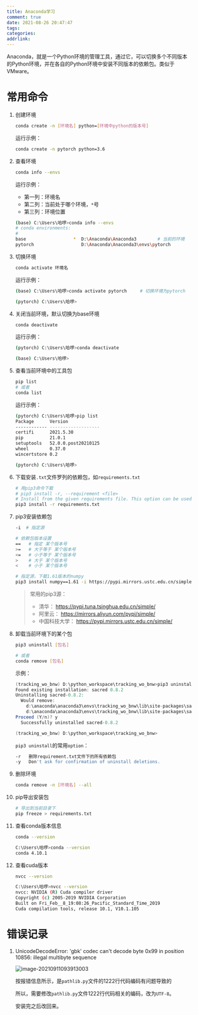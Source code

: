 ```yaml
---
title: Anaconda学习
comment: true
date: 2021-08-26 20:47:47
tags:
categories:
addrlink: 
---
```






Anaconda，就是一个Python环境的管理工具，通过它，可以切换多个不同版本的Python环境，并在各自的Python环境中安装不同版本的依赖包。类似于VMware。



# 常用命令

1. 创建环境

   ```bash
   conda create -n [环境名] python=[环境中python的版本号]
   ```

   运行示例：

   ```bash
   conda create -n pytorch python=3.6
   ```

2. 查看环境

   ```bash
   conda info --envs
   ```

   运行示例：

   - 第一列：环境名
   - 第二列：当前处于哪个环境，`*`号
   - 第三列：环境位置

   ```bash
   (base) C:\Users\哈啰>conda info --envs
   # conda environments:
   #
   base                  *  D:\Anaconda\Anaconda3        # 当前的环境
   pytorch                  D:\Anaconda\Anaconda3\envs\pytorch
   ```

3. 切换环境

   ```bash
   conda activate 环境名
   ```

   运行示例：

   ```bash
   (base) C:\Users\哈啰>conda activate pytorch     # 切换环境为pytorch
   
   (pytorch) C:\Users\哈啰>
   ```

4. 关闭当前环境，默认切换为base环境

   ```bash
   conda deactivate
   ```

   运行示例：

   ```bash
   (pytorch) C:\Users\哈啰>conda deactivate
   
   (base) C:\Users\哈啰>
   ```

5. 查看当前环境中的工具包

   ```bash
   pip list
   # 或者
   conda list
   ```

   运行示例：

   ```bash
   (pytorch) C:\Users\哈啰>pip list
   Package      Version
   ------------ -------------------
   certifi      2021.5.30
   pip          21.0.1
   setuptools   52.0.0.post20210125
   wheel        0.37.0
   wincertstore 0.2
   
   (pytorch) C:\Users\哈啰>
   ```

6. 下载安装`.txt`文件罗列的依赖包，如`requirements.txt`

   ```bash
   # 用pip3命令下载
   # pip3 install -r, --requirement <file>    
   # Install from the given requirements file. This option can be used multiple times.
   pip3 install -r requirements.txt
   ```

7. pip3安装依赖包

   ```bash
   -i  # 指定源
   
   # 依赖包版本设置
   ==   # 指定 某个版本号
   >=   # 大于等于 某个版本号
   <=   # 小于等于 某个版本号
   >    # 大于 某个版本号
   <    # 小于 某个版本号
   
   # 指定源，下载1.61版本的numpy
   pip3 install numpy==1.61 -i https://pypi.mirrors.ustc.edu.cn/simple/
   ```

   > 常用的pip3源：
   >
   > - 清华： https://pypi.tuna.tsinghua.edu.cn/simple/
   > - 阿里云： https://mirrors.aliyun.com/pypi/simple/
   > - 中国科技大学： https://pypi.mirrors.ustc.edu.cn/simple/



8. 卸载当前环境下的某个包

   ```bash
   pip3 uninstall [包名]
   
   # 或者
   conda remove [包名]
   ```

   示例：

   ```java
   (tracking_wo_bnw) D:\python_workspace\tracking_wo_bnw>pip3 uninstall sacred
   Found existing installation: sacred 0.8.2
   Uninstalling sacred-0.8.2:
     Would remove:
       d:\anaconda\anaconda3\envs\tracking_wo_bnw\lib\site-packages\sacred-0.8.2.dist-info\*
       d:\anaconda\anaconda3\envs\tracking_wo_bnw\lib\site-packages\sacred\*
   Proceed (Y/n)? y
     Successfully uninstalled sacred-0.8.2
   
   (tracking_wo_bnw) D:\python_workspace\tracking_wo_bnw>
   ```

   `pip3 uninstall`的常用`option`：

   ```bash
   -r   删除requirement.txt文件下的所有依赖包
   -y   Don't ask for confirmation of uninstall deletions.
   ```

9. 删除环境

   ```bash
   conda remove -n [环境名] --all
   ```

10. pip导出安装包

    ```bash
    # 导出到当前目录下
    pip freeze > requirements.txt
    ```

11. 查看conda版本信息

    ```bash
    conda --version
    
    C:\Users\哈啰>conda --version
    conda 4.10.1
    ```

12. 查看cuda版本

    ```bash
    nvcc --version
    
    C:\Users\哈啰>nvcc --version
    nvcc: NVIDIA (R) Cuda compiler driver
    Copyright (c) 2005-2019 NVIDIA Corporation
    Built on Fri_Feb__8_19:08:26_Pacific_Standard_Time_2019
    Cuda compilation tools, release 10.1, V10.1.105
    ```

    















# 错误记录

1. UnicodeDecodeError: 'gbk' codec can't decode byte 0x99 in position 10856: illegal multibyte sequence

   ![image-20210911093913003](D:\blog\source\_drafts\Anaconda学习\1.png)

   按报错信息所示，是`pathlib.py`文件的1222行代码编码有问题导致的

   所以，需要修改`pathlib.py`文件1222行代码相关的编码，改为`UTF-8`。

   安装完之后改回来。

